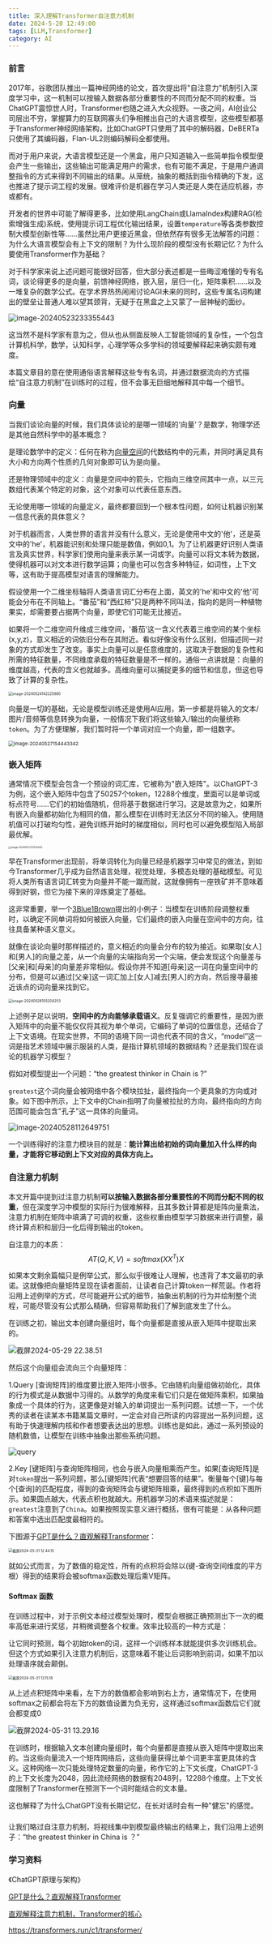 ```yaml
---
title: 深入理解Transformer自注意力机制
date: 2024-5-20 12:49:00
tags: [LLM,Transformer]
category: AI
---
```


### 前言

2017年，谷歌团队推出一篇神经网络的论文，首次提出将"自注意力"机制引入深度学习中，这一机制可以按输入数据各部分重要性的不同而分配不同的权重。当ChatGPT震惊世人时，Transformer也随之进入大众视野。一夜之间，AI创业公司层出不穷，掌握算力的互联网寡头们争相推出自己的大语言模型，这些模型都基于Transformer神经网络架构，比如ChatGPT只使用了其中的解码器，DeBERTa只使用了其编码器，Flan-UL2则编码解码全都使用。

而对于用户来说，大语言模型还是一个黑盒，用户只知道输入一些简单指令模型便会产生一些输出，这些输出可能满足用户的需求，也有可能不满足，于是用户通调整指令的方式来得到不同输出的结果。从笼统，抽象的概括到指令精确的下发，这也推进了提示词工程的发展。很难评价是机器在学习人类还是人类在适应机器，亦或都有。

开发者的世界中可能了解得更多，比如使用LangChain或LlamaIndex构建RAG(检索增强生成)系统，使用提示词工程优化输出结果，设置`temperature`等各类参数控制大模型创新性等……虽然比用户更接近黑盒，但依然存有很多无法解答的问题：为什么大语言模型会有上下文的限制？为什么现阶段的模型没有长期记忆？为什么要使用Transformer作为基础？

对于科学家来说上述问题可能很好回答，但大部分表述都是一些晦涩难懂的专有名词，谈论得更多的是向量，前馈神经网络，嵌入层，层归一化，矩阵乘积……以及一堆复杂的数学公式。在学术界热热闹闹讨论AGI未来的同时，这些专属名词构建出的壁垒让普通人难以望其颈背，无疑于在黑盒之上又蒙了一层神秘的面纱。

<img src="https://raw.githubusercontent.com/AnAnonymousFriend/images/main/image-20240523233355443.png" alt="image-20240523233355443"  />

这当然不是科学家有意为之，但从也从侧面反映人工智能领域的复杂性，一个包含计算机科学，数学，认知科学，心理学等众多学科的领域要解释起来确实颇有难度。

本篇文章目的意在使用通俗语言解释这些专有名词，并通过数据流向的方式描绘“自注意力机制”在训练时的过程，但不会事无巨细地解释其中每一个细节。



### 向量

当我们谈论向量的时候，我们具体谈论的是哪一领域的‘向量’？是数学，物理学还是其他自然科学中的基本概念？

是理论数学中的定义：任何在称为[向量空间](https://zh.wikipedia.org/wiki/向量空间)的代数结构中的元素，并同时满足具有大小和方向两个性质的几何对象即可认为是向量。

还是物理领域中的定义：向量是空间中的箭头，它指向三维空间其中一点，以三元数组代表某个特定的对象，这个对象可以代表任意东西。

无论使用哪一领域的向量定义，最终都要回到一个根本性问题，如何让机器识别某一信息代表的具体意义？

对于机器而言，人类世界的语言并没有什么意义，无论是使用中文的'他'，还是英文中的'he'，机器能识别和处理只能是数值，例如0,1。为了让机器更好识别人类语言及真实世界，科学家们使用向量来表示某一词或字。向量可以将文本转为数据，使得机器可以对文本进行数学运算；向量也可以包含多种特征，如词性，上下文等，这有助于提高模型对语言的理解能力。

假设使用一个二维坐标轴将人类语言词汇分布在上面，英文的'he'和中文的'他'可能会分布在不同轴上。“番茄”和“西红柿”只是两种不同叫法，指向的是同一种植物果实，却需要要占据两个向量，即使它们可能无比接近。

如果将一个二维空间升维成三维空间，'番茄'这一含义代表着三维空间的某个坐标(x,y,z)，意义相近的词依旧分布在其附近。看似好像没有什么区别，但描述同一对象的方式却发生了改变。事实上向量可以是任意维度的，这取决于数据的复杂性和所需的特征数量，不同维度承载的特征数量是不一样的。通俗一点讲就是：向量的维度越高，代表的含义也就越多。高维向量可以捕捉更多的细节和信息，但这也导致了计算的复杂性。

<img src="https://raw.githubusercontent.com/AnAnonymousFriend/images/main/image-20240524142225880.png" alt="image-20240524142225880" style="zoom: 50%;" />

向量是一切的基础，无论是模型训练还是使用AI应用，第一步都是将输入的文本/图片/音频等信息转换为向量，一般情况下我们将这些输入/输出的向量统称`token`。为了方便理解，我们暂时将一个单词对应一个向量，即一组数字。

<img src="https://raw.githubusercontent.com/AnAnonymousFriend/images/main/image-20240527154443342.png" alt="image-20240527154443342" style="zoom:67%;" />

### 嵌入矩阵

通常情况下模型会包含一个预设的词汇库，它被称为"嵌入矩阵"。以ChatGPT-3为例，这个嵌入矩阵中包含了50257个token，12288个维度，里面可以是单词或标点符号……它们的初始值随机，但将基于数据进行学习。这是故意为之，如果所有嵌入向量都初始化为相同的值，那么模型在训练时无法区分不同的输入。使用随机值可以打破均匀性，避免训练开始时的梯度相似，同时也可以避免模型陷入局部最优解。

<img src="https://raw.githubusercontent.com/AnAnonymousFriend/images/main/image-20240527231132420.png" alt="image-20240527231132420" style="zoom: 33%;" />

早在Transformer出现前，将单词转化为向量已经是机器学习中常见的做法，到如今Transformer几乎成为自然语言处理，视觉处理，多模态处理的基础模型。可见将人类所有语言词汇转变为向量并不能一蹴而就，这就像拥有一座铁矿并不意味着得到好钢，但它为接下来的淬炼奠定了基础。

这非常重要，举一个[3Blue1Brown](https://www.3blue1brown.com/)提出的小例子：当模型在训练阶段调整权重时，以确定不同单词将如何被嵌入向量，它们最终的嵌入向量在空间中的方向，往往具备某种语义意义。

就像在谈论向量时那样描述的，意义相近的向量会分布的较为接近。如果取[女人]和[男人]的向量之差，从一个向量的尖端指向另一个尖端，便会发现这个向量差与[父亲]和[母亲]的向量差非常相似。假设你并不知道[母亲]这一词在向量空间中的分布，但是可以通过[父亲]这一词汇加上[女人]减去[男人]的方向，然后搜寻最接近该点的词向量来找到它。

<img src="https://raw.githubusercontent.com/AnAnonymousFriend/images/main/image-20240528105204253.png" alt="image-20240528105204253" style="zoom:50%;" />

上述例子足以说明，**空间中的方向能够承载语义**。反复强调它的重要性，是因为嵌入矩阵中的向量不能仅仅将其视为单个单词，它编码了单词的位置信息，还结合了上下文语境。在现实世界，不同的语境下同一词也代表不同的含义，“model”这一词是指艺术领域中展示服装的人类，是指计算机领域的数据结构？还是我们现在谈论的机器学习模型？

假如对模型提出一个问题：“the greatest thinker in Chain is ?”

`greatest`这个词向量会被网络中各个模块拉扯，最终指向一个更具象的方向或对象。如下图中所示，上下文中的Chain指明了向量被拉扯的方向，最终指向的方向范围可能会包含"孔子"这一具体的向量词。

![image-20240528112649751](https://raw.githubusercontent.com/AnAnonymousFriend/images/main/image-20240528112649751.png)

一个训练得好的注意力模块目的就是：**能计算出给初始的词向量加入什么样的向量，才能将它移动到上下文对应的具体方向上。**



### 自注意力机制

本文开篇中提到过注意力机制**可以按输入数据各部分重要性的不同而分配不同的权重**，但在深度学习中模型的实际行为很难解释，且其多数计算都是矩阵向量乘法，注意力机制在矩阵中填满了可调的权重，这些权重由模型学习数据来进行调整，最终计算点积和层归一化后得到输出的token。

自注意力的本质：
$$
AT(Q,K,V) = softmax(XX^T)X
$$

如果本文剩余篇幅只是例举公式，那么似乎很难让人理解，也违背了本文最初的承诺。这就像把向量矩阵呈现在读者面前，让读者自己计算token一样荒诞。作者将沿用上述例举的方式，尽可能避开公式的细节，抽象出机制的行为并绘制整个流程，可能尽管没有公式那么精确，但容易帮助我们了解到底发生了什么。

在训练之初，输出文本创建向量组时，每个向量都是直接从嵌入矩阵中提取出来的。

![截屏2024-05-29 22.38.51](https://raw.githubusercontent.com/AnAnonymousFriend/images/main/%E6%88%AA%E5%B1%8F2024-05-29%2022.38.51.png)

然后这个向量组会流向三个向量矩阵：

1.Query [查询矩阵]的维度要比嵌入矩阵小很多。它由随机向量组做初始化，具体的行为模式是从数据中习得的。从数学的角度来看它们只是在做矩阵乘积，如果抽象成一个具体的行为，这更像是对输入的单词提出一系列问题。试想一下，一个优秀的读者在读某本书籍某篇文章时，一定会对自己所读的内容提出一系列问题，这有助于快速理解内核和作者想要表达出的思想。训练也是如此，通过一系列预设的随机数值，让模型在训练中抽象出那些系统问题。

![query](https://raw.githubusercontent.com/AnAnonymousFriend/images/main/query.png)



2.Key [键矩阵]与查询矩阵相同，也会与嵌入向量相乘而产生。如果[查询矩阵]是对`token`提出一系列问题，那么[键矩阵]代表“想要回答的结果”。衡量每个[键]与每个[查询]的匹配程度，得到的查询矩阵会与键矩阵相乘，最终得到的点积如下图所示。如果圆点越大，代表点积也就越大。用机器学习的术语来描述就是：`greatest`注意到了`China`。如果按照现实意义进行概括，很有可能是：从各种问题和答案中选出匹配度最相符的。

下图源于[GPT是什么？直观解释Transformer](https://www.bilibili.com/video/BV13z421U7cs?vd_source=c35ebf3f8a69ea3c94ec04093aaae458)：

<img src="https://raw.githubusercontent.com/AnAnonymousFriend/images/main/%E6%88%AA%E5%B1%8F2024-05-31%2012.44.15.png" alt="截屏2024-05-31 12.44.15" style="zoom: 50%;" />

就如公式而言，为了数值的稳定性，所有的点积将会除以(键-查询空间维度的平方根）得到的结果将会被softmax函数处理后乘V矩阵。

#### Softmax 函数

在训练过程中，对于示例文本经过模型处理时，模型会根据正确预测出下一次的概率高低来进行奖惩，并稍微调整各个权重。效率比较高的一种方式是：

让它同时预测，每个初始token的词，这样一个训练样本就能提供多次训练机会。但这个方式如果引入注意力机制后，这意味着不能让后词影响到前词，如果不加以处理语序就会颠倒。

<img src="https://raw.githubusercontent.com/AnAnonymousFriend/images/main/%E6%88%AA%E5%B1%8F2024-05-31%2013.15.18.png" alt="截屏2024-05-31 13.15.18" style="zoom:50%;" />

从上述点积矩阵中来看，左下方的数值都会影响到右上方，通常情况下，在使用softmax之前都会将左下方的数值设置为负无穷，这样通过softmax函数后它们就会都变成0

<img src="https://raw.githubusercontent.com/AnAnonymousFriend/images/main/%E6%88%AA%E5%B1%8F2024-05-31%2013.29.16.png" alt="截屏2024-05-31 13.29.16"  />



在训练时，根据输入文本创建向量组时，每个向量都是直接从嵌入矩阵中提取出来的。当这些向量流入一个矩阵网络后，这些向量获得比单个词更丰富更具体的含义。这种网络一次只能处理特定数量的向量，称作它的上下文长度，ChatGPT-3的上下文长度为2048，因此流经网络的数据有2048列，12288个维度。上下文长度限制了Transformer在预测下一个词时能结合的文本量。

这也解释了为什么ChatGPT没有长期记忆，在长对话时会有一种"健忘"的感觉。





### 

让我们略过自注意力机制，将视线集中到模型最终输出的结果上，我们沿用上述例子：“the greatest thinker in China is ？”



























### 学习资料

《ChatGPT原理与架构》

[GPT是什么？直观解释Transformer](https://www.bilibili.com/video/BV13z421U7cs?vd_source=c35ebf3f8a69ea3c94ec04093aaae458)

[直观解释注意力机制，Transformer的核心](https://www.bilibili.com/video/BV1TZ421j7Ke?vd_source=c35ebf3f8a69ea3c94ec04093aaae458)

https://transformers.run/c1/transformer/





